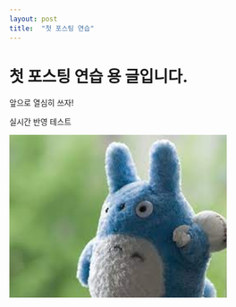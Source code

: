 ```yaml
---
layout: post
title:  "첫 포스팅 연습"
---
```


# 첫 포스팅 연습 용 글입니다.

앞으로 열심히 쓰자!

실시간 반영 테스트

<img src="../images/2021-11-15-first/이미지1.jpg" alt="이미지1" style="zoom:150%;" />
